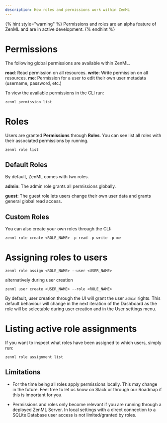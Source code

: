 ```yaml
---
description: How roles and permissions work within ZenML
---
```

{% hint style="warning" %}
Permissions and roles are an alpha feature of ZenML and are in active 
development.
{% endhint %}

# Permissions

The following global permissions are available within ZenML.

**read**: Read permission on all resources.
**write**: Write permission on all resources.
**me**: Permission for a user to edit their own user metadata
(username, password, etc.)

To view the available permissions in the CLI run:

`zenml permission list`

# Roles

Users are granted **Permissions** through **Roles**. You can see list all roles
with their associated permissions by running.

`zenml role list`

## Default Roles

By default, ZenML comes with two roles.

**admin**: The admin role grants all permissions globally.

**guest**: The guest role lets users change their own user data and grants 
general global read access.

## Custom Roles

You can also create your own roles through the CLI:

`zenml role create <ROLE_NAME> -p read -p write -p me`

# Assigning roles to users

`zenml role assign <ROLE_NAME> --user <USER_NAME>`

alternatively during user creation 

`zenml user create <USER_NAME> --role <ROLE_NAME>`

By default, user creation through the UI will grant the user `admin` rights. 
This default behaviour will change in the next iteration of the Dashboard as 
the role will be selectable during user creation and in the User settings menu.

# Listing active role assignments

If you want to inspect what roles have been assigned to which users, simply run:

`zenml role assignment list`

## Limitations

* For the time being all roles apply permissions locally. This may change in the 
future. Feel free to let us know on Slack or through our Roadmap if this is
important for you.

* Permissions and roles only become relevant if you are running through a 
deployed ZenML Server. In local settings with a direct connection to a SQLite 
Database user access is not limited/granted by roles.